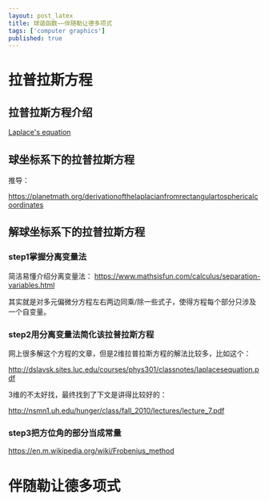 ```yaml
---
layout: post_latex
title: 球谐函数——伴随勒让德多项式
tags: ['computer graphics']
published: true
---
```



<!--more-->


# 拉普拉斯方程

## 拉普拉斯方程介绍

[Laplace's equation](https://en.wikipedia.org/wiki/Laplace%27s_equation)

## 球坐标系下的拉普拉斯方程

推导：

https://planetmath.org/derivationofthelaplacianfromrectangulartosphericalcoordinates

## 解球坐标系下的拉普拉斯方程

### step1掌握分离变量法

简洁易懂介绍分离变量法： https://www.mathsisfun.com/calculus/separation-variables.html

其实就是对多元偏微分方程左右两边同乘/除一些式子，使得方程每个部分只涉及一个自变量。

### step2用分离变量法简化该拉普拉斯方程


网上很多解这个方程的文章，但是2维拉普拉斯方程的解法比较多，比如这个：

http://dslavsk.sites.luc.edu/courses/phys301/classnotes/laplacesequation.pdf

3维的不太好找，最终找到了下文是讲得比较好的：

http://nsmn1.uh.edu/hunger/class/fall_2010/lectures/lecture_7.pdf


### step3把方位角的部分当成常量

https://en.m.wikipedia.org/wiki/Frobenius_method


# 伴随勒让德多项式